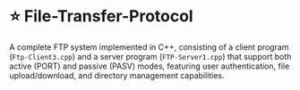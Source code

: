 # ⭐️ File-Transfer-Protocol
A complete FTP system implemented in C++, consisting of a client program (`Ftp-Client3.cpp`) and a server program (`FTP-Server1.cpp`) that support both active (PORT) and passive (PASV) modes, featuring user authentication, file upload/download, and directory management capabilities.
